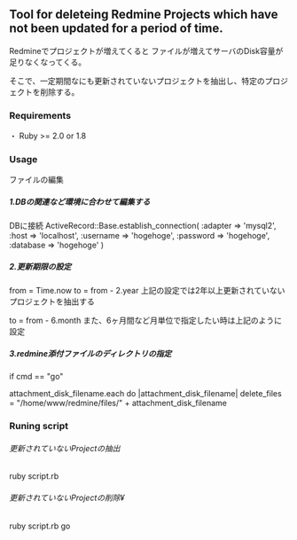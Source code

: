 ## Tool for deleteing Redmine Projects which have not been updated for a period of time.

Redmineでプロジェクトが増えてくると
ファイルが増えてサーバのDisk容量が足りなくなってくる。

そこで、一定期間なにも更新されていないプロジェクトを抽出し、特定のプロジェクトを削除する。


### Requirements
・ Ruby >= 2.0 or 1.8

### Usage
ファイルの編集
##### 1.DBの関連など環境に合わせて編集する
DBに接続
ActiveRecord::Base.establish_connection(
            :adapter  => 'mysql2',
            :host     => 'localhost',
            :username => 'hogehoge',
            :password => 'hogehoge',
            :database => 'hogehoge'
)


##### 2.更新期限の設定
from = Time.now
to   = from - 2.year
上記の設定では2年以上更新されていないプロジェクトを抽出する

to   = from - 6.month
また、6ヶ月間など月単位で指定したい時は上記のように設定

##### 3.redmine添付ファイルのディレクトリの指定

if cmd == "go"

  attachment_disk_filename.each do |attachment_disk_filename|
    delete_files = "/home/www/redmine/files/" + attachment_disk_filename   

### Runing script

###### 更新されていないProjectの抽出
ruby script.rb

###### 更新されていないProjectの削除¥
ruby script.rb go
  




